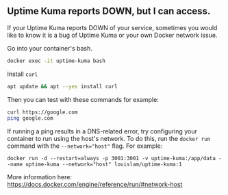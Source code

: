 
## Uptime Kuma reports DOWN, but I can access.

If your Uptime Kuma reports DOWN of your service, sometimes you would like to know it is a bug of Uptime Kuma or your own Docker network issue.

Go into your container's bash.

```bash
docker exec -it uptime-kuma bash
```

Install `curl`

```bash
apt update && apt --yes install curl
```

Then you can test with these commands for example:
```bash
curl https://google.com
ping google.com
```

If running a ping results in a DNS-related error, try configuring your container to run using the host's network. To do this, run the `docker run` command with the `--network="host"` flag. For example:

```
docker run -d --restart=always -p 3001:3001 -v uptime-kuma:/app/data --name uptime-kuma --network="host" louislam/uptime-kuma:1
```

More information here: https://docs.docker.com/engine/reference/run/#network-host
